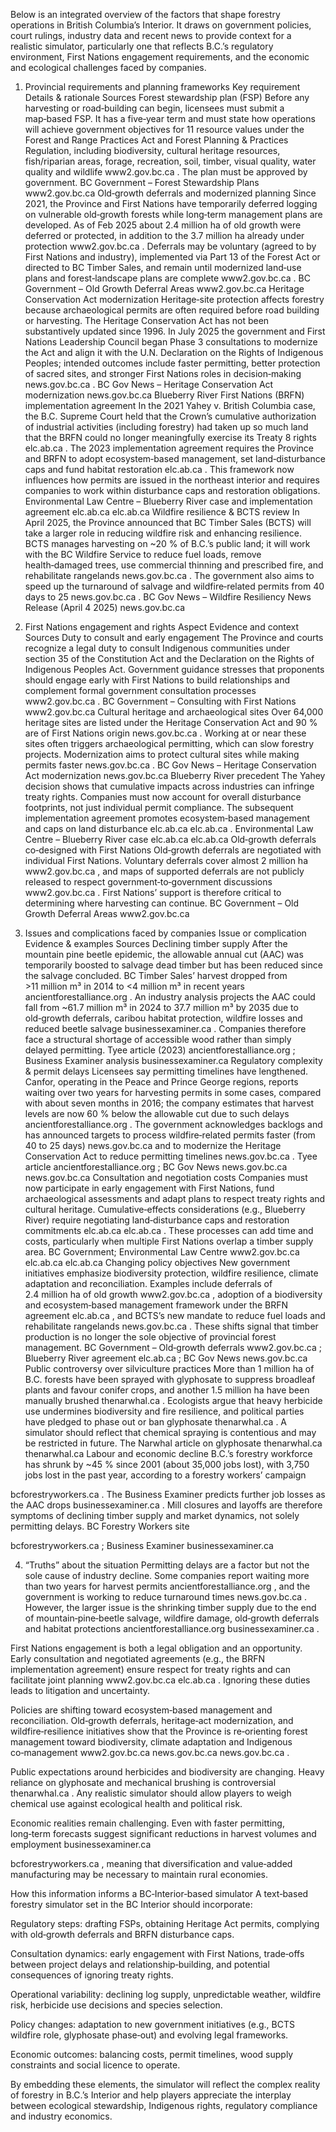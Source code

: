 Below is an integrated overview of the factors that shape forestry operations in British Columbia’s Interior. It draws on government policies, court rulings, industry data and recent news to provide context for a realistic simulator, particularly one that reflects B.C.’s regulatory environment, First Nations engagement requirements, and the economic and ecological challenges faced by companies.

1. Provincial requirements and planning frameworks
Key requirement	Details & rationale	Sources
Forest stewardship plan (FSP)	Before any harvesting or road‑building can begin, licensees must submit a map‑based FSP. It has a five‑year term and must state how operations will achieve government objectives for 11 resource values under the Forest and Range Practices Act and Forest Planning & Practices Regulation, including biodiversity, cultural heritage resources, fish/riparian areas, forage, recreation, soil, timber, visual quality, water quality and wildlife
www2.gov.bc.ca
. The plan must be approved by government.	BC Government – Forest Stewardship Plans
www2.gov.bc.ca
Old‑growth deferrals and modernized planning	Since 2021, the Province and First Nations have temporarily deferred logging on vulnerable old‑growth forests while long‑term management plans are developed. As of Feb 2025 about 2.4 million ha of old growth were deferred or protected, in addition to the 3.7 million ha already under protection
www2.gov.bc.ca
. Deferrals may be voluntary (agreed to by First Nations and industry), implemented via Part 13 of the Forest Act or directed to BC Timber Sales, and remain until modernized land‑use plans and forest‑landscape plans are complete
www2.gov.bc.ca
.	BC Government – Old Growth Deferral Areas
www2.gov.bc.ca
Heritage Conservation Act modernization	Heritage‑site protection affects forestry because archaeological permits are often required before road building or harvesting. The Heritage Conservation Act has not been substantively updated since 1996. In July 2025 the government and First Nations Leadership Council began Phase 3 consultations to modernize the Act and align it with the U.N. Declaration on the Rights of Indigenous Peoples; intended outcomes include faster permitting, better protection of sacred sites, and stronger First Nations roles in decision‑making
news.gov.bc.ca
.	BC Gov News – Heritage Conservation Act modernization
news.gov.bc.ca
Blueberry River First Nations (BRFN) implementation agreement	In the 2021 Yahey v. British Columbia case, the B.C. Supreme Court held that the Crown’s cumulative authorization of industrial activities (including forestry) had taken up so much land that the BRFN could no longer meaningfully exercise its Treaty 8 rights
elc.ab.ca
. The 2023 implementation agreement requires the Province and BRFN to adopt ecosystem‑based management, set land‑disturbance caps and fund habitat restoration
elc.ab.ca
. This framework now influences how permits are issued in the northeast interior and requires companies to work within disturbance caps and restoration obligations.	Environmental Law Centre – Blueberry River case and implementation agreement
elc.ab.ca
elc.ab.ca
Wildfire resilience & BCTS review	In April 2025, the Province announced that BC Timber Sales (BCTS) will take a larger role in reducing wildfire risk and enhancing resilience. BCTS manages harvesting on ~20 % of B.C.’s public land; it will work with the BC Wildfire Service to reduce fuel loads, remove health‑damaged trees, use commercial thinning and prescribed fire, and rehabilitate rangelands
news.gov.bc.ca
. The government also aims to speed up the turnaround of salvage and wildfire‑related permits from 40 days to 25
news.gov.bc.ca
.	BC Gov News – Wildfire Resiliency News Release (April 4 2025)
news.gov.bc.ca

2. First Nations engagement and rights
Aspect	Evidence and context	Sources
Duty to consult and early engagement	The Province and courts recognize a legal duty to consult Indigenous communities under section 35 of the Constitution Act and the Declaration on the Rights of Indigenous Peoples Act. Government guidance stresses that proponents should engage early with First Nations to build relationships and complement formal government consultation processes
www2.gov.bc.ca
.	BC Government – Consulting with First Nations
www2.gov.bc.ca
Cultural heritage and archaeological sites	Over 64,000 heritage sites are listed under the Heritage Conservation Act and 90 % are of First Nations origin
news.gov.bc.ca
. Working at or near these sites often triggers archaeological permitting, which can slow forestry projects. Modernization aims to protect cultural sites while making permits faster
news.gov.bc.ca
.	BC Gov News – Heritage Conservation Act modernization
news.gov.bc.ca
Blueberry River precedent	The Yahey decision shows that cumulative impacts across industries can infringe treaty rights. Companies must now account for overall disturbance footprints, not just individual permit compliance. The subsequent implementation agreement promotes ecosystem‑based management and caps on land disturbance
elc.ab.ca
elc.ab.ca
.	Environmental Law Centre – Blueberry River case
elc.ab.ca
elc.ab.ca
Old‑growth deferrals co‑designed with First Nations	Old‑growth deferrals are negotiated with individual First Nations. Voluntary deferrals cover almost 2 million ha
www2.gov.bc.ca
, and maps of supported deferrals are not publicly released to respect government‑to‑government discussions
www2.gov.bc.ca
. First Nations’ support is therefore critical to determining where harvesting can continue.	BC Government – Old Growth Deferral Areas
www2.gov.bc.ca

3. Issues and complications faced by companies
Issue or complication	Evidence & examples	Sources
Declining timber supply	After the mountain pine beetle epidemic, the allowable annual cut (AAC) was temporarily boosted to salvage dead timber but has been reduced since the salvage concluded. BC Timber Sales’ harvest dropped from >11 million m³ in 2014 to <4 million m³ in recent years
ancientforestalliance.org
. An industry analysis projects the AAC could fall from ~61.7 million m³ in 2024 to 37.7 million m³ by 2035 due to old‑growth deferrals, caribou habitat protection, wildfire losses and reduced beetle salvage
businessexaminer.ca
. Companies therefore face a structural shortage of accessible wood rather than simply delayed permitting.	Tyee article (2023)
ancientforestalliance.org
; Business Examiner analysis
businessexaminer.ca
Regulatory complexity & permit delays	Licensees say permitting timelines have lengthened. Canfor, operating in the Peace and Prince George regions, reports waiting over two years for harvesting permits in some cases, compared with about seven months in 2016; the company estimates that harvest levels are now 60 % below the allowable cut due to such delays
ancientforestalliance.org
. The government acknowledges backlogs and has announced targets to process wildfire‑related permits faster (from 40 to 25 days)
news.gov.bc.ca
 and to modernize the Heritage Conservation Act to reduce permitting timelines
news.gov.bc.ca
.	Tyee article
ancientforestalliance.org
; BC Gov News
news.gov.bc.ca
news.gov.bc.ca
Consultation and negotiation costs	Companies must now participate in early engagement with First Nations, fund archaeological assessments and adapt plans to respect treaty rights and cultural heritage. Cumulative‑effects considerations (e.g., Blueberry River) require negotiating land‑disturbance caps and restoration commitments
elc.ab.ca
elc.ab.ca
. These processes can add time and costs, particularly when multiple First Nations overlap a timber supply area.	BC Government; Environmental Law Centre
www2.gov.bc.ca
elc.ab.ca
elc.ab.ca
Changing policy objectives	New government initiatives emphasize biodiversity protection, wildfire resilience, climate adaptation and reconciliation. Examples include deferrals of 2.4 million ha of old growth
www2.gov.bc.ca
, adoption of a biodiversity and ecosystem‑based management framework under the BRFN agreement
elc.ab.ca
, and BCTS’s new mandate to reduce fuel loads and rehabilitate rangelands
news.gov.bc.ca
. These shifts signal that timber production is no longer the sole objective of provincial forest management.	BC Government – Old‑growth deferrals
www2.gov.bc.ca
; Blueberry River agreement
elc.ab.ca
; BC Gov News
news.gov.bc.ca
Public controversy over silviculture practices	More than 1 million ha of B.C. forests have been sprayed with glyphosate to suppress broadleaf plants and favour conifer crops, and another 1.5 million ha have been manually brushed
thenarwhal.ca
. Ecologists argue that heavy herbicide use undermines biodiversity and fire resilience, and political parties have pledged to phase out or ban glyphosate
thenarwhal.ca
. A simulator should reflect that chemical spraying is contentious and may be restricted in future.	The Narwhal article on glyphosate
thenarwhal.ca
thenarwhal.ca
Labour and economic decline	B.C.’s forestry workforce has shrunk by ~45 % since 2001 (about 35,000 jobs lost), with 3,750 jobs lost in the past year, according to a forestry workers’ campaign

bcforestryworkers.ca
. The Business Examiner predicts further job losses as the AAC drops
businessexaminer.ca
. Mill closures and layoffs are therefore symptoms of declining timber supply and market dynamics, not solely permitting delays.	BC Forestry Workers site

bcforestryworkers.ca
; Business Examiner
businessexaminer.ca

4. “Truths” about the situation
Permitting delays are a factor but not the sole cause of industry decline. Some companies report waiting more than two years for harvest permits
ancientforestalliance.org
, and the government is working to reduce turnaround times
news.gov.bc.ca
. However, the larger issue is the shrinking timber supply due to the end of mountain‑pine‑beetle salvage, wildfire damage, old‑growth deferrals and habitat protections
ancientforestalliance.org
businessexaminer.ca
.

First Nations engagement is both a legal obligation and an opportunity. Early consultation and negotiated agreements (e.g., the BRFN implementation agreement) ensure respect for treaty rights and can facilitate joint planning
www2.gov.bc.ca
elc.ab.ca
. Ignoring these duties leads to litigation and uncertainty.

Policies are shifting toward ecosystem‑based management and reconciliation. Old‑growth deferrals, heritage‑act modernization, and wildfire‑resilience initiatives show that the Province is re‑orienting forest management toward biodiversity, climate adaptation and Indigenous co‑management
www2.gov.bc.ca
news.gov.bc.ca
news.gov.bc.ca
.

Public expectations around herbicides and biodiversity are changing. Heavy reliance on glyphosate and mechanical brushing is controversial
thenarwhal.ca
. Any realistic simulator should allow players to weigh chemical use against ecological health and political risk.

Economic realities remain challenging. Even with faster permitting, long‑term forecasts suggest significant reductions in harvest volumes and employment
businessexaminer.ca

bcforestryworkers.ca
, meaning that diversification and value‑added manufacturing may be necessary to maintain rural economies.

How this information informs a BC‑Interior‑based simulator
A text‑based forestry simulator set in the BC Interior should incorporate:

Regulatory steps: drafting FSPs, obtaining Heritage Act permits, complying with old‑growth deferrals and BRFN disturbance caps.

Consultation dynamics: early engagement with First Nations, trade‑offs between project delays and relationship‑building, and potential consequences of ignoring treaty rights.

Operational variability: declining log supply, unpredictable weather, wildfire risk, herbicide use decisions and species selection.

Policy changes: adaptation to new government initiatives (e.g., BCTS wildfire role, glyphosate phase‑out) and evolving legal frameworks.

Economic outcomes: balancing costs, permit timelines, wood supply constraints and social licence to operate.

By embedding these elements, the simulator will reflect the complex reality of forestry in B.C.’s Interior and help players appreciate the interplay between ecological stewardship, Indigenous rights, regulatory compliance and industry economics.